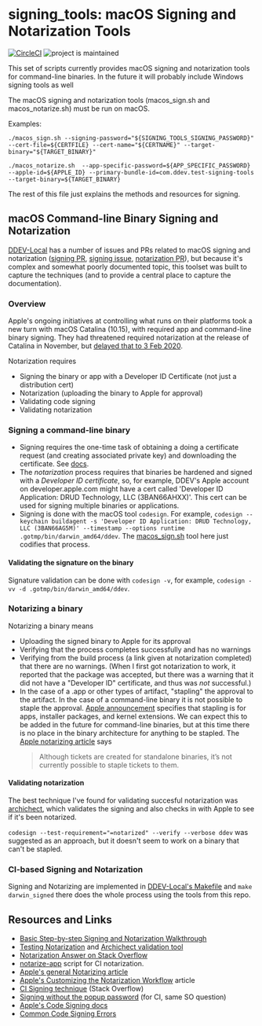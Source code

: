 # signing_tools: macOS Signing and Notarization Tools

[![CircleCI](https://circleci.com/gh/drud/signing_tools.svg?style=shield)](https://circleci.com/gh/drud/signing_tools) ![project is maintained](https://img.shields.io/maintenance/yes/2020.svg)

This set of scripts currently provides macOS signing and notarization tools for command-line binaries. In the future it will probably include Windows signing tools as well

The macOS signing and notarization tools (macos_sign.sh and macos_notarize.sh) must be run on macOS.

Examples:

`./macos_sign.sh --signing-password="${SIGNING_TOOLS_SIGNING_PASSWORD}" --cert-file=${CERTFILE} --cert-name="${CERTNAME}" --target-binary="${TARGET_BINARY}"`

`./macos_notarize.sh  --app-specific-password=${APP_SPECIFIC_PASSWORD} --apple-id=${APPLE_ID} --primary-bundle-id=com.ddev.test-signing-tools --target-binary=${TARGET_BINARY}`

The rest of this file just explains the methods and resources for signing.

## macOS Command-line Binary Signing and Notarization

[DDEV-Local](https://github.com/drud/ddev) has a number of issues and PRs related to macOS signing and notarization ([signing PR](https://github.com/drud/ddev/pull/1727), [signing issue](https://github.com/drud/ddev/issues/1626), [notarization PR](https://github.com/drud/ddev/pull/2015)), but because it's complex and somewhat poorly documented topic, this toolset was built to capture the techniques (and to provide a central place to capture the documentation).

### Overview

Apple's ongoing initiatives at controlling what runs on their platforms took a new turn with macOS Catalina (10.15), with required app and command-line binary signing. They had threatened required notarization at the release of Catalina in November, but [delayed that to 3 Feb 2020](https://developer.apple.com/news/?id=12232019a&irgwc=1&aosid=p239&cid=aos-us-aff-ir&irchannel=13631&irpid=27795&clickid=xCbU172KJxyORV9wUx0Mo34BUknR3xW91R0sUY0&ircid=7613).

Notarization requires

* Signing the binary or app with a Developer ID Certificate (not just a distribution cert)
* Notarization (uploading the binary to Apple for approval)
* Validating code signing
* Validating notarization

### Signing a command-line binary

* Signing requires the one-time task of obtaining a doing a certificate request (and creating associated private key) and downloading the certificate. See [docs](https://developer.apple.com/library/archive/documentation/Security/Conceptual/CodeSigningGuide/Procedures/Procedures.html).
* The *notarization* process requires that binaries be hardened and signed with a *Developer ID certificate*, so, for example, DDEV's  Apple account on developer.apple.com might have a cert called 'Developer ID Application: DRUD Technology, LLC (3BAN66AHXX)'. This cert can be used for signing multiple binaries or applications.
* Signing is done with the macOS tool `codesign`. For example,
`codesign --keychain buildagent -s 'Developer ID Application: DRUD Technology, LLC (3BAN66AG5M)' --timestamp --options runtime .gotmp/bin/darwin_amd64/ddev`. The [macos_sign.sh](macos_sign.sh) tool here just codifies that process.

#### Validating the signature on the binary

Signature validation can be done with `codesign -v`, for example, `codesign -vv -d .gotmp/bin/darwin_amd64/ddev`.

### Notarizing a binary

Notarizing a binary means

* Uploading the signed binary to Apple for its approval
* Verifying that the process completes successfully and has no warnings
* Verifying from the build process (a link given at notarization completed) that there are no warnings. (When I first got notarization to work, it reported that the package was accepted, but there was a warning that it did not have a "Developer ID" certificate, and thus was *not* successful.)
* In the case of a .app or other types of artifact, "stapling" the approval to the artifact. In the case of a command-line binary it is not possible to staple the approval. [Apple announcement](https://developer.apple.com/news/?id=06032019i) specifies that stapling is for apps, installer packages, and kernel extensions. We can expect this to be added in the future for command-line binaries, but at this time there is no place in the binary architecture for anything to be stapled. The [Apple notarizing article](https://developer.apple.com/documentation/xcode/notarizing_macos_software_before_distribution/customizing_the_notarization_workflow#3087720) says
    > Although tickets are created for standalone binaries, it’s not currently possible to staple tickets to them.

#### Validating notarization

The best technique I've found for validating succesful notarization was [archichect](https://eclecticlight.co/2019/11/26/how-to-check-quarantine-64-bit-signature-and-notarization-for-almost-anything/), which validates the signing and also checks in with Apple to see if it's been notarized.

`codesign --test-requirement="=notarized" --verify --verbose ddev` was suggested as an approach, but it doesn't seem to work on a binary that can't be stapled.

### CI-based Signing and Notarization

Signing and Notarizing are implemented in [DDEV-Local's Makefile](https://github.com/drud/ddev/blob/9f43569444c9c28fbfb3bab77f35aa49a4bd6a09/Makefile#L130-L141) and `make darwin_signed` there does the whole process using the tools from this repo.

## Resources and Links

* [Basic Step-by-step Signing and Notarization Walkthrough](http://www.zarkonnen.com/signing_notarizing_catalina)
* [Testing Notarization](https://eclecticlight.co/2019/11/26/how-to-check-quarantine-64-bit-signature-and-notarization-for-almost-anything/) and [Archichect validation tool](https://eclecticlight.co/32-bitcheck-archichect/)
* [Notarization Answer on Stack Overflow](https://stackoverflow.com/questions/56890749/macos-notarize-in-script/56890758#56890758)
* [notarize-app](https://www.notion.so/randyfay/Notarization-Catalina-e8d037cb6caf44fc9eef339f092faa64#e590379f4a35498181b18554a49fac88) script for CI notarization.
* [Apple's general Notarizing article](https://developer.apple.com/documentation/xcode/notarizing_macos_software_before_distribution)
* [Apple's Customizing the Notarization Workflow](https://developer.apple.com/documentation/xcode/notarizing_macos_software_before_distribution/customizing_the_notarization_workflow) article
* [CI Signing technique](https://stackoverflow.com/a/40039594/215713) (Stack Overflow)
* [Signing without the popup password](https://stackoverflow.com/a/40039594/215713) (for CI, same SO question)
* [Apple's Code Signing docs](https://developer.apple.com/library/archive/documentation/Security/Conceptual/CodeSigningGuide/Procedures/Procedures.html)
* [Common Code Signing Errors](https://medium.com/@SharpFive/common-code-signing-errors-codesign-failed-with-exit-code-1-1ffa5f4785c9)
